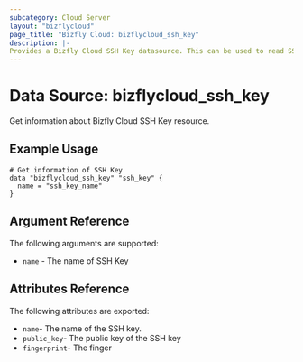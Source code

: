 ```yaml
---
subcategory: Cloud Server
layout: "bizflycloud"
page_title: "Bizfly Cloud: bizflycloud_ssh_key"
description: |-
Provides a Bizfly Cloud SSH Key datasource. This can be used to read SSH Key.
---
```


# Data Source: bizflycloud_ssh_key

Get information about Bizfly Cloud SSH Key resource.

## Example Usage

```hcl
# Get information of SSH Key
data "bizflycloud_ssh_key" "ssh_key" {
  name = "ssh_key_name"
}
```

## Argument Reference

The following arguments are supported:

* `name` - The name of SSH Key

## Attributes Reference

The following attributes are exported:

* `name`- The name of the SSH key.
* `public_key`- The public key of the SSH key
* `fingerprint`- The finger